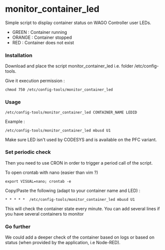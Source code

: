 # monitor_container_led
Simple script to display container status on WAGO Controller user LEDs.
- GREEN : Container running
- ORANGE : Container stopped
- RED : Container does not exist

### Installation
Download and place the script monitor_container_led i.e. folder /etc/config-tools.

Give it execution permission :
```shell
chmod 750 /etc/config-tools/monitor_container_led
```


### Usage

```shell
/etc/config-tools/monitor_container_led CONTAINER_NAME LEDID
```

Example : 
```shell
/etc/config-tools/monitor_container_led mbusd U1
```

Make sure LED isn't used by CODESYS and is available on the PFC variant. 

### Set periodic check

Then you need to use CRON in order to trigger a period call of the script. 

To open crontab with nano (easier than vim ?)
```shell
export VISUAL=nano; crontab -e
```
Copy/Paste the following (adapt to your container name and LED) :
```shell
* * * * *  /etc/config-tools/monitor_container_led mbusd U1
```
This will check the container state every minute. 
You can add several lines if you have several containers to monitor

### Go further
We could add a deeper check of the container based on logs or based on status (when provided by the application, i.e Node-RED).


